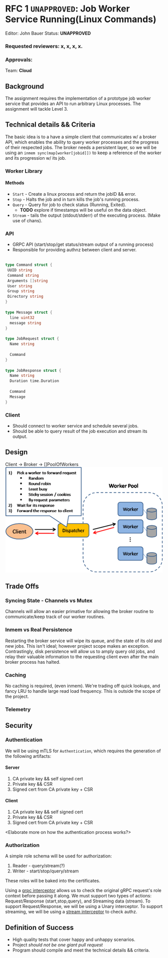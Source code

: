 # RFC 1 `UNAPPROVED`: Job Worker Service Running(Linux Commands)

Editor: John Bauer
Status: **UNAPPROVED**

### Requested reviewers: x, x, x, x.

### Approvals:

Team: **Cloud**

## Background

The assignment requires the implementation of a prototype job worker service
that provides an API to run arbitrary Linux processes. The assignment will
tackle Level 3.

## Technical details && Criteria

The basic idea is to a have a simple client that communicates w/ a broker API, which enables the ability to query worker processes and the progress of their respected
jobs. The broker needs a persistent layer, so we will be using an `inmem sync(map[worker[jobid]])` to keep a reference of the worker and its progression w/ its job.

### Worker Library

#### Methods

-   `Start` - Create a linux process and return the jobID && error.
-   `Stop` - Halts the job and in turn kills the job's running process.
-   `Query` - Query for job to check status (Running, Exited).
    -   **TODO** explore if timestamps will be useful on the data object.
-   `Stream` - tails the output (stdout/stderr) of the executing process. (Make use of chans).

### API

-   GRPC API (start/stop/get status/stream output of a running process)
-   Responsible for providing authnz between client and server.

```go

type Command struct {
 UUID string
 Command string
 Arguments []string
 User string
 Group string
 Directory string
}

type Message struct {
  line uint32
  message string
}

type JobRequest struct {
  Name string

  Command
}

type JobResponse struct {
  Name string
  Duration time.Duration

  Command
  Message
}
```

### Client

-   Should connect to worker service and schedule several jobs.
-   Should be able to query result of the job execution and stream its output.

## Design

Client -> Broker -> []PoolOfWorkers
![](https://github.com/donnemartin/system-design-primer/raw/master/images/h81n9iK.png)

## Trade Offs

### Syncing State - Channels vs Mutex

Channels will allow an easier primative for allowing the broker routine to communicate/keep track of our worker routines.

### Inmem vs Real Persistence

Restarting the broker service will wipe its queue, and the state of its old and new
jobs. This isn't ideal; however project scope makes an exception. Contrastingly,
disk persistence will allow us to amply query old jobs, and relay their valuable information to
the requesting client even after the main broker process has halted.

### Caching

No caching is required, (even inmem). We're trading off quick lookups, and fancy
LRU to handle large read load frequency. This is outside the scope of the project.

### Telemetry

## Security

### Authentication

We will be using mTLS for `Authentication`, which requires the generation of the
following artifacts:

#### Server

1. CA private key && self signed cert
1. Private key && CSR
1. Signed cert from CA private key + CSR

#### Client

1. CA private key && self signed cert
1. Private key && CSR
1. Signed cert from CA private key + CSR

<Elaborate more on how the authentication process works?>

### Authorization

A simple role schema will be used for authorization:

1. Reader - query/stream(?)
1. Writer - start/stop/query/stream

These roles will be baked into the certificates.

Using a [grpc interceptor](https://grpc.io/blog/grpc-web-interceptor/) allows us to check the original gRPC request's role context
before passing it along. We must support two types of actions: Request/Response (start,stop,query), and
Streaming data (stream). To support Request/Response, we will be using a Unary interceptor.
To support streaming, we will be using a [stream interceptor](https://grpc.io/blog/grpc-web-interceptor/#stream-interceptor-example) to check authz.

## Definition of Success

-   High quality tests that cover happy and unhappy scenarios.
-   Project _should not be one giant pull request_
-   Program should compile and meet the technical details && criteria.

